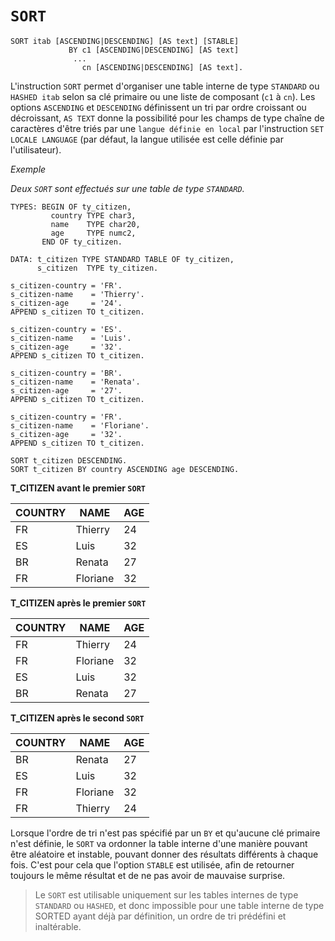 # **`SORT`**

```JS
SORT itab [ASCENDING|DESCENDING] [AS text] [STABLE]
             BY c1 [ASCENDING|DESCENDING] [AS text]
              ...
                cn [ASCENDING|DESCENDING] [AS text].
```

L'instruction `SORT` permet d'organiser une table interne de type `STANDARD` ou `HASHED itab` selon sa clé primaire ou une liste de composant (`c1` à `cn`). Les options `ASCENDING` et `DESCENDING` définissent un tri par ordre croissant ou décroissant, `AS TEXT` donne la possibilité pour les champs de type chaîne de caractères d'être triés par une `langue définie en local` par l'instruction `SET LOCALE LANGUAGE` (par défaut, la langue utilisée est celle définie par l'utilisateur).

_Exemple_

_Deux `SORT` sont effectués sur une table de type `STANDARD`._

```JS
TYPES: BEGIN OF ty_citizen,
         country TYPE char3,
         name    TYPE char20,
         age     TYPE numc2,
       END OF ty_citizen.

DATA: t_citizen TYPE STANDARD TABLE OF ty_citizen,
      s_citizen  TYPE ty_citizen.

s_citizen-country = 'FR'.
s_citizen-name    = 'Thierry'.
s_citizen-age     = '24'.
APPEND s_citizen TO t_citizen.

s_citizen-country = 'ES'.
s_citizen-name    = 'Luis'.
s_citizen-age     = '32'.
APPEND s_citizen TO t_citizen.

s_citizen-country = 'BR'.
s_citizen-name    = 'Renata'.
s_citizen-age     = '27'.
APPEND s_citizen TO t_citizen.

s_citizen-country = 'FR'.
s_citizen-name    = 'Floriane'.
s_citizen-age     = '32'.
APPEND s_citizen TO t_citizen.

SORT t_citizen DESCENDING.
SORT t_citizen BY country ASCENDING age DESCENDING.
```

**T_CITIZEN avant le premier `SORT`**

| **COUNTRY** | **NAME** | **AGE** |
| ----------- | -------- | ------- |
| FR          | Thierry  | 24      |
| ES          | Luis     | 32      |
| BR          | Renata   | 27      |
| FR          | Floriane | 32      |

**T_CITIZEN après le premier `SORT`**

| **COUNTRY** | **NAME** | **AGE** |
| ----------- | -------- | ------- |
| FR          | Thierry  | 24      |
| FR          | Floriane | 32      |
| ES          | Luis     | 32      |
| BR          | Renata   | 27      |

**T_CITIZEN après le second `SORT`**

| **COUNTRY** | **NAME** | **AGE** |
| ----------- | -------- | ------- |
| BR          | Renata   | 27      |
| ES          | Luis     | 32      |
| FR          | Floriane | 32      |
| FR          | Thierry  | 24      |

Lorsque l'ordre de tri n'est pas spécifié par un `BY` et qu'aucune clé primaire n'est définie, le `SORT` va ordonner la table interne d'une manière pouvant être aléatoire et instable, pouvant donner des résultats différents à chaque fois. C'est pour cela que l'option `STABLE` est utilisée, afin de retourner toujours le même résultat et de ne pas avoir de mauvaise surprise.

> Le `SORT` est utilisable uniquement sur les tables internes de type `STANDARD` ou `HASHED`, et donc impossible pour une table interne de type SORTED ayant déjà par définition, un ordre de tri prédéfini et inaltérable.
